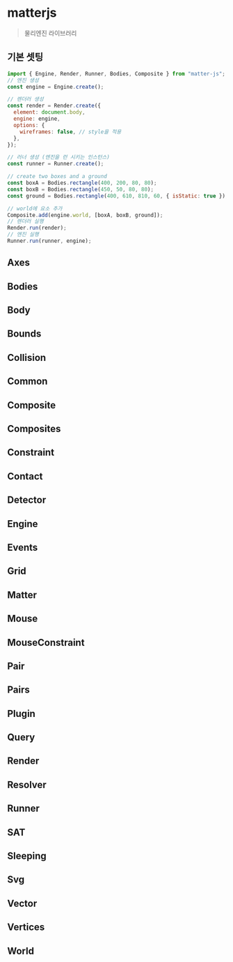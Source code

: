 # matterjs

> 물리엔진 라이브러리

## 기본 셋팅

```js
import { Engine, Render, Runner, Bodies, Composite } from "matter-js";
// 엔진 생성
const engine = Engine.create();

// 렌더러 생성
const render = Render.create({
  element: document.body,
  engine: engine,
  options: {
    wireframes: false, // style을 적용
  },
});

// 러너 생성 (엔진을 런 시키는 인스턴스)
const runner = Runner.create();

// create two boxes and a ground
const boxA = Bodies.rectangle(400, 200, 80, 80);
const boxB = Bodies.rectangle(450, 50, 80, 80);
const ground = Bodies.rectangle(400, 610, 810, 60, { isStatic: true });

// world에 요소 추가
Composite.add(engine.world, [boxA, boxB, ground]);
// 렌더러 실행
Render.run(render);
// 엔진 실행
Runner.run(runner, engine);
```

## Axes

## Bodies

## Body

## Bounds

## Collision

## Common

## Composite

## Composites

## Constraint

## Contact

## Detector

## Engine

## Events

## Grid

## Matter

## Mouse

## MouseConstraint

## Pair

## Pairs

## Plugin

## Query

## Render

## Resolver

## Runner

## SAT

## Sleeping

## Svg

## Vector

## Vertices

## World
